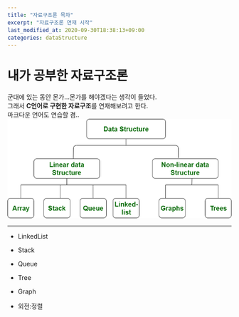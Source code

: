 ```yaml
---
title: "자료구조론 목차"
excerpt: "자료구조론 연재 시작"
last_modified_at: 2020-09-30T18:38:13+09:00
categories: dataStructure
---
```


# 내가 공부한 자료구조론

군대에 있는 동안 몬가...몬가를 해야겠다는 생각이 들었다.  
그래서 **C언어로 구현한 자료구조**를 연재해보려고 한다.  
마크다운 언어도 연습할 겸..  
![dataStructureMain](/assets/images/datastructure.jpg)

---
* LinkedList

* Stack

* Queue

* Tree

* Graph

- 외전:정렬
